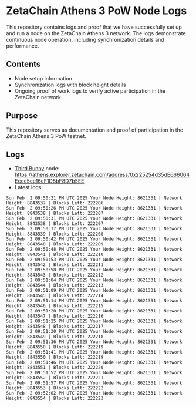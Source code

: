 # ZetaChain Athens 3 PoW Node Logs
This repository contains logs and proof that we have successfully set up and run a node on the ZetaChain Athens 3 network. The logs demonstrate continuous node operation, including synchronization details and performance.

## Contents
- Node setup information
- Synchronization logs with block height details
- Ongoing proof of work logs to verify active participation in the ZetaChain network

## Purpose
This repository serves as documentation and proof of participation in the ZetaChain Athens 3 PoW testnet.

## Logs

- [Third Bunny](https://thirdbunny.xyz/) node: https://athens.explorer.zetachain.com/address/0x225254d35dE666064Eccc5ce16eF1D8bF8D7b5EE
- Latest logs:
```
Sun Feb  2 09:50:21 PM UTC 2025 Your Node Height: 8621331 | Network Height: 8843537 | Blocks Left: 222206
Sun Feb  2 09:50:26 PM UTC 2025 Your Node Height: 8621331 | Network Height: 8843538 | Blocks Left: 222207
Sun Feb  2 09:50:31 PM UTC 2025 Your Node Height: 8621331 | Network Height: 8843538 | Blocks Left: 222207
Sun Feb  2 09:50:37 PM UTC 2025 Your Node Height: 8621331 | Network Height: 8843539 | Blocks Left: 222208
Sun Feb  2 09:50:42 PM UTC 2025 Your Node Height: 8621331 | Network Height: 8843540 | Blocks Left: 222209
Sun Feb  2 09:50:48 PM UTC 2025 Your Node Height: 8621331 | Network Height: 8843541 | Blocks Left: 222210
Sun Feb  2 09:50:53 PM UTC 2025 Your Node Height: 8621331 | Network Height: 8843542 | Blocks Left: 222211
Sun Feb  2 09:50:58 PM UTC 2025 Your Node Height: 8621331 | Network Height: 8843543 | Blocks Left: 222212
Sun Feb  2 09:51:04 PM UTC 2025 Your Node Height: 8621331 | Network Height: 8843544 | Blocks Left: 222213
Sun Feb  2 09:51:09 PM UTC 2025 Your Node Height: 8621331 | Network Height: 8843545 | Blocks Left: 222214
Sun Feb  2 09:51:14 PM UTC 2025 Your Node Height: 8621331 | Network Height: 8843546 | Blocks Left: 222215
Sun Feb  2 09:51:20 PM UTC 2025 Your Node Height: 8621331 | Network Height: 8843547 | Blocks Left: 222216
Sun Feb  2 09:51:25 PM UTC 2025 Your Node Height: 8621331 | Network Height: 8843548 | Blocks Left: 222217
Sun Feb  2 09:51:30 PM UTC 2025 Your Node Height: 8621331 | Network Height: 8843549 | Blocks Left: 222218
Sun Feb  2 09:51:36 PM UTC 2025 Your Node Height: 8621331 | Network Height: 8843550 | Blocks Left: 222219
Sun Feb  2 09:51:41 PM UTC 2025 Your Node Height: 8621331 | Network Height: 8843550 | Blocks Left: 222219
Sun Feb  2 09:51:46 PM UTC 2025 Your Node Height: 8621331 | Network Height: 8843551 | Blocks Left: 222220
Sun Feb  2 09:51:52 PM UTC 2025 Your Node Height: 8621331 | Network Height: 8843552 | Blocks Left: 222221
Sun Feb  2 09:51:57 PM UTC 2025 Your Node Height: 8621331 | Network Height: 8843553 | Blocks Left: 222222
Sun Feb  2 09:52:02 PM UTC 2025 Your Node Height: 8621331 | Network Height: 8843554 | Blocks Left: 222223
```
